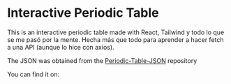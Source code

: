 # Interactive Periodic Table
This is an interactive periodic table made with React, Tailwind y todo lo que se me pasó por la mente. Hecha más que todo para aprender a hacer fetch a una API (aunque lo hice con axios).

The JSON was obtained from the [Periodic-Table-JSON](https://github.com/Bowserinator/Periodic-Table-JSON) repository

You can find it on: 
#


